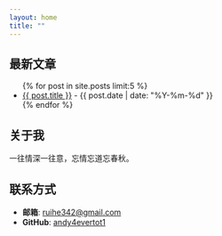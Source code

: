 ```yaml
---
layout: home
title: ""
---
```


## 最新文章
<ul>
  {% for post in site.posts limit:5 %}
    <li>
      <a href="{{ post.url }}">{{ post.title }}</a> - {{ post.date | date: "%Y-%m-%d" }}
    </li>
  {% endfor %}
</ul>

## 关于我
一往情深一往意，忘情忘道忘春秋。

## 联系方式
- **邮箱**: [ruihe342@gmail.com](mailto:ruihe342@gmail.com)
- **GitHub**: [andy4evertot1](https://github.com/andy4evertot1)
